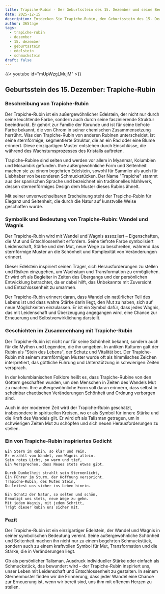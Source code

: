 ```yaml
---
title: Trapiche-Rubin - Der Geburtsstein des 15. Dezember und seine Bedeutung
date: 2025-12-15
description: Entdecken Sie Trapiche-Rubin, den Geburtsstein des 15. Dezember, der Wandel und Wagnis symbolisiert. Seine Symbolik und Geschichte werden Sie inspirieren.
author: 365tage
tags:
  - trapiche-rubin
  - dezember
  - 15. dezember
  - geburtsstein
  - edelstein
  - schmuckstein
draft: false
---
```


{{< youtube id="mUpWzgLMujM" >}}

## Geburtsstein des 15. Dezember: Trapiche-Rubin

### Beschreibung von Trapiche-Rubin

Der Trapiche-Rubin ist ein außergewöhnlicher Edelstein, der nicht nur durch seine leuchtende Farbe, sondern auch durch seine faszinierende Struktur beeindruckt. Er gehört zur Familie der Korunde und ist für seine tiefrote Farbe bekannt, die von Chrom in seiner chemischen Zusammensetzung herrührt. Was den Trapiche-Rubin von anderen Rubinen unterscheidet, ist seine sternförmige, segmentierte Struktur, die an ein Rad oder eine Blume erinnert. Diese einzigartigen Muster entstehen durch Einschlüsse, die während des Wachstumsprozesses des Kristalls auftreten.

Trapiche-Rubine sind selten und werden vor allem in Myanmar, Kolumbien und Mosambik gefunden. Ihre außergewöhnliche Form und Seltenheit machen sie zu einem begehrten Edelstein, sowohl für Sammler als auch für Liebhaber von besonderen Schmuckstücken. Der Name "Trapiche" stammt aus der spanischen Sprache und bezeichnet ein traditionelles Mahlwerk, dessen sternenförmiges Design dem Muster dieses Rubins ähnelt.

Mit seiner unverwechselbaren Erscheinung steht der Trapiche-Rubin für Eleganz und Seltenheit, die durch die Natur auf kunstvolle Weise geschaffen wurde.

### Symbolik und Bedeutung von Trapiche-Rubin: Wandel und Wagnis

Der Trapiche-Rubin wird mit Wandel und Wagnis assoziiert – Eigenschaften, die Mut und Entschlossenheit erfordern. Seine tiefrote Farbe symbolisiert Leidenschaft, Stärke und den Mut, neue Wege zu beschreiten, während das sternförmige Muster an die Schönheit und Komplexität von Veränderungen erinnert.

Dieser Edelstein inspiriert seinen Träger, sich Herausforderungen zu stellen und Risiken einzugehen, um Wachstum und Transformation zu ermöglichen. Er wird oft als Begleiter in Zeiten des Übergangs und der persönlichen Entwicklung betrachtet, da er dabei hilft, das Unbekannte mit Zuversicht und Entschlossenheit zu umarmen.

Der Trapiche-Rubin erinnert daran, dass Wandel ein natürlicher Teil des Lebens ist und dass wahre Stärke darin liegt, den Mut zu haben, sich auf neue Möglichkeiten einzulassen. Er ist ein Symbol dafür, dass jedes Wagnis, das mit Leidenschaft und Überzeugung angegangen wird, eine Chance zur Erneuerung und Selbstverwirklichung darstellt.

### Geschichten im Zusammenhang mit Trapiche-Rubin

Der Trapiche-Rubin ist nicht nur für seine Schönheit bekannt, sondern auch für die Mythen und Legenden, die ihn umgeben. In antiken Kulturen galt der Rubin als "Stein des Lebens", der Schutz und Vitalität bot. Der Trapiche-Rubin mit seinem sternförmigen Muster wurde oft als himmlisches Zeichen interpretiert, das göttliche Führung und Unterstützung in schwierigen Zeiten versprach.

In der kolumbianischen Folklore heißt es, dass Trapiche-Rubine von den Göttern geschaffen wurden, um den Menschen in Zeiten des Wandels Mut zu machen. Ihre außergewöhnliche Form soll daran erinnern, dass selbst in scheinbar chaotischen Veränderungen Schönheit und Ordnung verborgen sind.

Auch in der modernen Zeit wird der Trapiche-Rubin geschätzt, insbesondere in spirituellen Kreisen, wo er als Symbol für innere Stärke und die Kraft des Wandels gilt. Er wird oft als Talisman getragen, um in schwierigen Zeiten Mut zu schöpfen und sich neuen Herausforderungen zu stellen.

### Ein von Trapiche-Rubin inspiriertes Gedicht

```
Ein Stern im Rubin, so klar und rein,  
Er erzählt vom Wandel, vom Wagnis allein.  
Sein rotes Licht, so warm und tief,  
Ein Versprechen, dass Neues stets etwas gibt.  

Durch Dunkelheit strahlt sein Sternenlicht,  
Ein Führer im Sturm, der Hoffnung verspricht.  
Trapiche-Rubin, des Mutes Stein,  
Du leitest uns sicher ins Leben hinein.  

Ein Schatz der Natur, so selten und schön,  
Ermutigt uns stets, neue Wege zu gehn.  
Mit jedem Wagnis, mit jedem Schritt,  
Trägt dieser Rubin uns sicher mit.  
```

### Fazit

Der Trapiche-Rubin ist ein einzigartiger Edelstein, der Wandel und Wagnis in seiner symbolischen Bedeutung vereint. Seine außergewöhnliche Schönheit und Seltenheit machen ihn nicht nur zu einem begehrten Schmuckstück, sondern auch zu einem kraftvollen Symbol für Mut, Transformation und die Stärke, die in Veränderungen liegt.

Ob als persönlicher Talisman, Ausdruck individueller Stärke oder einfach als Schmuckstück, das bewundert wird – der Trapiche-Rubin inspiriert uns, unser Leben mit Leidenschaft und Entschlossenheit zu gestalten. In seinem Sternenmuster finden wir die Erinnerung, dass jeder Wandel eine Chance zur Erneuerung ist, wenn wir bereit sind, uns ihm mit offenem Herzen zu stellen.